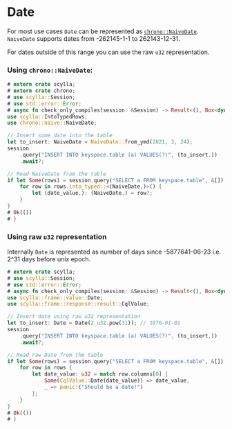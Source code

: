 # Date

For most use cases `Date` can be represented as 
[`chrono::NaiveDate`](https://docs.rs/chrono/0.4.19/chrono/naive/struct.NaiveDate.html).\
`NaiveDate` supports dates from -262145-1-1 to 262143-12-31.

For dates outside of this range you can use the raw `u32` representation.

### Using `chrono::NaiveDate`:
```rust
# extern crate scylla;
# extern crate chrono;
# use scylla::Session;
# use std::error::Error;
# async fn check_only_compiles(session: &Session) -> Result<(), Box<dyn Error>> {
use scylla::IntoTypedRows;
use chrono::naive::NaiveDate;

// Insert some date into the table
let to_insert: NaiveDate = NaiveDate::from_ymd(2021, 3, 24);
session
    .query("INSERT INTO keyspace.table (a) VALUES(?)", (to_insert,))
    .await?;

// Read NaiveDate from the table
if let Some(rows) = session.query("SELECT a FROM keyspace.table", &[]).await?.rows {
    for row in rows.into_typed::<(NaiveDate,)>() {
        let (date_value,): (NaiveDate,) = row?;
    }
}
# Ok(())
# }
```

### Using raw `u32` representation
Internally `Date` is represented as number of days since -5877641-06-23 i.e. 2^31 days before unix epoch.

```rust
# extern crate scylla;
# use scylla::Session;
# use std::error::Error;
# async fn check_only_compiles(session: &Session) -> Result<(), Box<dyn Error>> {
use scylla::frame::value::Date;
use scylla::frame::response::result::CqlValue;

// Insert date using raw u32 representation
let to_insert: Date = Date(2_u32.pow(31)); // 1970-01-01 
session
    .query("INSERT INTO keyspace.table (a) VALUES(?)", (to_insert,))
    .await?;

// Read raw Date from the table
if let Some(rows) = session.query("SELECT a FROM keyspace.table", &[]).await?.rows {
    for row in rows {
        let date_value: u32 = match row.columns[0] {
            Some(CqlValue::Date(date_value)) => date_value,
            _ => panic!("Should be a date!")
        };
    }
}
# Ok(())
# }
```